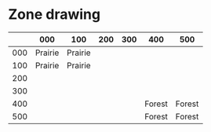 # Zone drawing

|     | 000     | 100     | 200 | 300 | 400    | 500    |
|-----|---------|---------|-----|-----|--------|--------|
| 000 | Prairie | Prairie |     |     |        |        |
| 100 | Prairie | Prairie |     |     |        |        |
| 200 |         |         |     |     |        |        |
| 300 |         |         |     |     |        |        |
| 400 |         |         |     |     | Forest | Forest |
| 500 |         |         |     |     | Forest | Forest |
